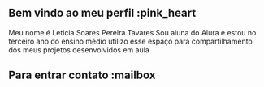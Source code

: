 ## Bem vindo ao meu perfil :pink_heart
Meu nome é Leticia Soares Pereira Tavares
Sou aluna do Alura e estou no terceiro ano do ensino médio
utilizo esse espaço para compartilhamento dos meus projetos desenvolvidos em aula 
## Para entrar contato :mailbox
<!--
**leticiatav3s2024/leticiatav3s2024** is a ✨ _special_ ✨ repository because its `README.md` (this file) appears on your GitHub profile.

Here are some ideas to get you started:

- 🔭 I’m currently working on ...
- 🌱 I’m currently learning ...
- 👯 I’m looking to collaborate on ...
- 🤔 I’m looking for help with ...
- 💬 Ask me about ...
- 📫 How to reach me: ...
- 😄 Pronouns: ...
- ⚡ Fun fact: ...
-->
